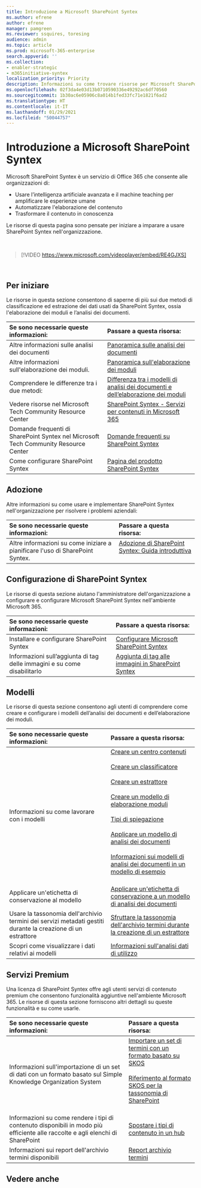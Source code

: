 ```yaml
---
title: Introduzione a Microsoft SharePoint Syntex
ms.author: efrene
author: efrene
manager: pamgreen
ms.reviewer: ssquires, toresing
audience: admin
ms.topic: article
ms.prod: microsoft-365-enterprise
search.appverid: ''
ms.collection:
- enabler-strategic
- m365initiative-syntex
localization_priority: Priority
description: Informazioni su come trovare risorse per Microsoft SharePoint Syntex.
ms.openlocfilehash: 02f3da4e03d13b0710590336e49292ac6df70560
ms.sourcegitcommit: 1b30ac6e05906c8a014b1fed33fc71e1821f6ad2
ms.translationtype: HT
ms.contentlocale: it-IT
ms.lasthandoff: 01/29/2021
ms.locfileid: "50044757"
---
```

# <a name="introduction-to-microsoft-sharepoint-syntex"></a>Introduzione a Microsoft SharePoint Syntex

Microsoft SharePoint Syntex è un servizio di Office 365 che consente alle organizzazioni di:

- Usare l’intelligenza artificiale avanzata e il machine teaching per amplificare le esperienze umane
- Automatizzare l'elaborazione del contenuto
- Trasformare il contenuto in conoscenza

Le risorse di questa pagina sono pensate per iniziare a imparare a usare SharePoint Syntex nell'organizzazione.

</br>

> [!VIDEO https://www.microsoft.com/videoplayer/embed/RE4GJXS] 

</br>

## <a name="get-started"></a>Per iniziare

Le risorse in questa sezione consentono di saperne di più sui due metodi di classificazione ed estrazione dei dati usati da SharePoint Syntex, ossia l'elaborazione dei moduli e l’analisi dei documenti.

| Se sono necessarie queste informazioni: | Passare a questa risorsa: |
|:-----|:-----|
|Altre informazioni sulle analisi dei documenti|[Panoramica sulle analisi dei documenti](https://docs.microsoft.com/microsoft-365/contentunderstanding/document-understanding-overview)|
|Altre informazioni sull'elaborazione dei moduli.|[Panoramica sull'elaborazione dei moduli](https://docs.microsoft.com/microsoft-365/contentunderstanding/form-processing-overview)|
|Comprendere le differenze tra i due metodi:|[Differenza tra i modelli di analisi dei documenti e dell’elaborazione dei moduli](https://docs.microsoft.com/microsoft-365/contentunderstanding/difference-between-document-understanding-and-form-processing-model)|
|Vedere risorse nel Microsoft Tech Community Resource Center|[SharePoint Syntex - Servizi per contenuti in Microsoft 365](https://resources.techcommunity.microsoft.com/sharepoint-syntex/)|
|Domande frequenti di SharePoint Syntex nel Microsoft Tech Community Resource Center |[Domande frequenti su SharePoint Syntex](https://resources.techcommunity.microsoft.com/project-cortex-microsoft-365/faq/)|
|Come configurare SharePoint Syntex |[Pagina del prodotto SharePoint Syntex](https://www.microsoft.com/microsoft-365/enterprise/sharepoint-syntex)|

## <a name="adoption"></a>Adozione

Altre informazioni su come usare e implementare SharePoint Syntex nell'organizzazione per risolvere i problemi aziendali: 

| Se sono necessarie queste informazioni: | Passare a questa risorsa: |
|:-----|:-----|
|Altre informazioni su come iniziare a pianificare l'uso di SharePoint Syntex. |[Adozione di SharePoint Syntex: Guida introduttiva](https://docs.microsoft.com/microsoft-365/contentunderstanding/adoption-getstarted)<br><br>|  

## <a name="set-up-sharepoint-syntex"></a>Configurazione di SharePoint Syntex

Le risorse di questa sezione aiutano l'amministratore dell'organizzazione a configurare e configurare Microsoft SharePoint Syntex nell'ambiente Microsoft 365.

| Se sono necessarie queste informazioni: | Passare a questa risorsa: |
|:-----|:-----|
|Installare e configurare SharePoint Syntex|[Configurare Microsoft SharePoint Syntex](https://docs.microsoft.com/microsoft-365/contentunderstanding/set-up-content-understanding)|
|Informazioni sull’aggiunta di tag delle immagini e su come disabilitarlo|[Aggiunta di tag alle immagini in SharePoint Syntex](https://docs.microsoft.com/microsoft-365/contentunderstanding/image-tagging)|

## <a name="models"></a>Modelli

Le risorse di questa sezione consentono agli utenti di comprendere come creare e configurare i modelli dell’analisi dei documenti e dell’elaborazione dei moduli.

| Se sono necessarie queste informazioni: | Passare a questa risorsa: |
|:-----|:-----|
|Informazioni su come lavorare con i modelli|[Creare un centro contenuti](https://docs.microsoft.com/microsoft-365/contentunderstanding/create-a-content-center)<br><br>[Creare un classificatore](https://docs.microsoft.com/microsoft-365/contentunderstanding/create-a-classifier)<br><br>[Creare un estrattore](https://docs.microsoft.com/microsoft-365/contentunderstanding/create-an-extractor)<br><br>[Creare un modello di elaborazione moduli](https://docs.microsoft.com/microsoft-365/contentunderstanding/create-a-form-processing-model)<br><br>[Tipi di spiegazione](https://docs.microsoft.com/microsoft-365/contentunderstanding/explanation-types-overview)<br><br>[Applicare un modello di analisi dei documenti](https://docs.microsoft.com/microsoft-365/contentunderstanding/apply-a-model)<br><br>[Informazioni sui modelli di analisi dei documenti in un modello di esempio](https://docs.microsoft.com/microsoft-365/contentunderstanding/learn-about-document-understanding-models-through-the-sample-model)<br><br>|
|Applicare un'etichetta di conservazione al modello|[Applicare un'etichetta di conservazione a un modello di analisi dei documenti](https://docs.microsoft.com/microsoft-365/contentunderstanding/apply-a-retention-label-to-a-model)|
|Usare la tassonomia dell'archivio termini dei servizi metadati gestiti durante la creazione di un estrattore|[Sfruttare la tassonomia dell'archivio termini durante la creazione di un estrattore](https://docs.microsoft.com/microsoft-365/contentunderstanding/leverage-term-store-taxonomy)|
|Scopri come visualizzare i dati relativi ai modelli|[Informazioni sull'analisi dati di utilizzo](https://docs.microsoft.com/microsoft-365/contentunderstanding/model-usage-analytics)|

## <a name="premium-services"></a>Servizi Premium

Una licenza di SharePoint Syntex offre agli utenti servizi di contenuto premium che consentono funzionalità aggiuntive nell'ambiente Microsoft 365. Le risorse di questa sezione forniscono altri dettagli su queste funzionalità e su come usarle.

| Se sono necessarie queste informazioni: | Passare a questa risorsa: |
|:-----|:-----|
|Informazioni sull'importazione di un set di dati con un formato basato sul Simple Knowledge Organization System|[Importare un set di termini con un formato basato su SKOS](https://docs.microsoft.com/microsoft-365/contentunderstanding/import-term-set-skos)<br><br>[Riferimento al formato SKOS per la tassonomia di SharePoint](https://docs.microsoft.com/microsoft-365/contentunderstanding/skos-format-reference)<br><br>|
|Informazioni su come rendere i tipi di contenuto disponibili in modo più efficiente alle raccolte e agli elenchi di SharePoint|[Spostare i tipi di contenuto in un hub](https://docs.microsoft.com/microsoft-365/contentunderstanding/push-content-type-to-hub)|
|Informazioni sui report dell'archivio termini disponibili|[Report archivio termini](https://docs.microsoft.com/microsoft-365/contentunderstanding/term-store-analytics)|

## <a name="see-also"></a>Vedere anche
